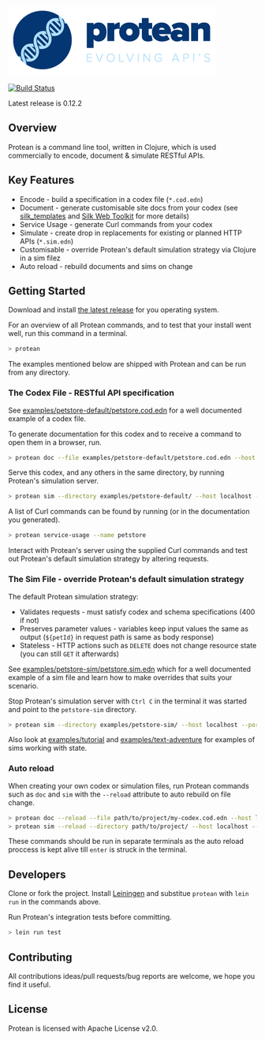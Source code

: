 ![Protean - evolving api's](/public/resource/img/logo.png?raw=true "Protean - evolving api's")

[![Build Status](https://api.travis-ci.org/passivsystems/protean.svg)](https://travis-ci.org/passivsystems/protean)

Latest release is 0.12.2

## Overview

Protean is a command line tool, written in Clojure, which is used commercially
to encode, document & simulate RESTful APIs.

## Key Features

* Encode - build a specification in a codex file (`*.cod.edn`)
* Document - generate customisable site docs from your codex (see [silk_templates](silk_templates) and [Silk Web Toolkit](http://www.silkyweb.org) for more details)
* Service Usage - generate Curl commands from your codex
* Simulate - create drop in replacements for existing or planned HTTP APIs (`*.sim.edn`)
* Customisable - override Protean's default simulation strategy via Clojure in a sim filez
* Auto reload - rebuild documents and sims on change

## Getting Started

Download and install [the latest release](https://github.com/passivsystems/protean/releases/latest) for you operating system.

For an overview of all Protean commands, and to test that your install went well, run this command in a terminal.

```bash
> protean
```

The examples mentioned below are shipped with Protean and can be run from any directory.

### The Codex File - RESTful API specification

See [examples/petstore-default/petstore.cod.edn](examples/petstore-default/petstore.cod.edn) for a well documented example of a codex file.

To generate documentation for this codex and to receive a command to open them in a browser, run.

```bash
> protean doc --file examples/petstore-default/petstore.cod.edn --host localhost --port 3000
```

Serve this codex, and any others in the same directory, by running Protean's simulation server.

```bash
> protean sim --directory examples/petstore-default/ --host localhost --port 3000
```

A list of Curl commands can be found by running (or in the documentation you generated).

```bash
> protean service-usage --name petstore
```

Interact with Protean's server using the supplied Curl commands and test out Protean's default simulation strategy by altering requests.

### The Sim File - override Protean's default simulation strategy

The default Protean simulation strategy:

* Validates requests - must satisfy codex and schema specifications (400 if not)
* Preserves parameter values - variables keep input values the same as output (`${petId}` in request path is same as body response)
* Stateless - HTTP actions such as `DELETE` does not change resource state (you can still `GET` it afterwards)

See [examples/petstore-sim/petstore.sim.edn](examples/petstore-sim/petstore.sim.edn) which for a well documented example of a sim file and learn how to make overrides that suits your scenario.

Stop Protean's simulation server with `Ctrl C` in the terminal it was started and point to the `petstore-sim` directory.

```bash
> protean sim --directory examples/petstore-sim/ --host localhost --port 3000
```

Also look at [examples/tutorial](examples/tutorial) and [examples/text-adventure](examples/text-adventure) for examples of sims working with state.

### Auto reload

When creating your own codex or simulation files, run Protean commands such as `doc` and `sim` with the `--reload` attribute to auto rebuild on file change.

```bash
> protean doc --reload --file path/to/project/my-codex.cod.edn --host localhost --port 3000
> protean sim --reload --directory path/to/project/ --host localhost --port 3000
```

These commands should be run in separate terminals as the auto reload proccess is kept alive till `enter` is struck in the terminal.

## Developers

Clone or fork the project. Install [Leiningen](https://leiningen.org) and substitue `protean` with `lein run` in the commands above.

Run Protean's integration tests before committing.

```bash
> lein run test
```
## Contributing

All contributions ideas/pull requests/bug reports are welcome, we hope you find it useful.

## License

Protean is licensed with Apache License v2.0.
